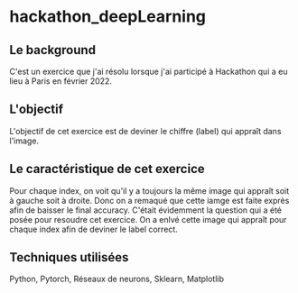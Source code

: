 # hackathon_deepLearning
## Le background
C'est un exercice que j'ai résolu lorsque j'ai participé à Hackathon qui a eu lieu à Paris en février 2022.
## L'objectif
L'objectif de cet exercice est de deviner le chiffre (label) qui appraît dans l'image. 
## Le caractéristique de cet exercice
Pour chaque index, on voit qu'il y a toujours la même image qui appraît soit à gauche soit à droite. 
Donc on a remaqué que cette iamge est faite exprès afin de baisser le final accuracy.
C'était évidemment la question qui a été posée pour resoudre cet exercice.
On a enlvé cette image qui appraît pour chaque index afin de deviner le label correct.
## Techniques utilisées
Python, Pytorch, Réseaux de neurons, Sklearn, Matplotlib
